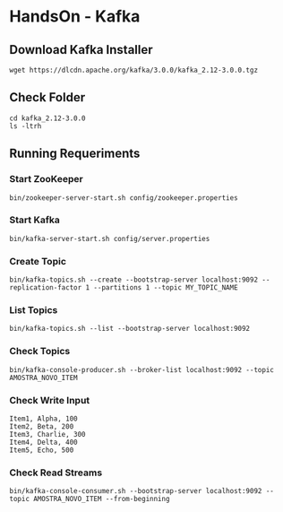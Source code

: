 # HandsOn - Kafka


## Download Kafka Installer

```
wget https://dlcdn.apache.org/kafka/3.0.0/kafka_2.12-3.0.0.tgz
```

## Check Folder

```
cd kafka_2.12-3.0.0
ls -ltrh
```

## Running Requeriments

### Start ZooKeeper

```
bin/zookeeper-server-start.sh config/zookeeper.properties
```

### Start Kafka

```
bin/kafka-server-start.sh config/server.properties
```

### Create Topic

```
bin/kafka-topics.sh --create --bootstrap-server localhost:9092 --replication-factor 1 --partitions 1 --topic MY_TOPIC_NAME
```

### List Topics

```
bin/kafka-topics.sh --list --bootstrap-server localhost:9092
```

### Check Topics

```
bin/kafka-console-producer.sh --broker-list localhost:9092 --topic AMOSTRA_NOVO_ITEM

```

### Check Write Input

```
Item1, Alpha, 100
Item2, Beta, 200
Item3, Charlie, 300
Item4, Delta, 400
Item5, Echo, 500
```

### Check Read Streams

```
bin/kafka-console-consumer.sh --bootstrap-server localhost:9092 --topic AMOSTRA_NOVO_ITEM --from-beginning
```
